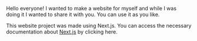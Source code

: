 Hello everyone!
I wanted to make a website for myself and while I was doing it I wanted to share it with you. You can use it as you like.

This website project was made using Next.js. You can access the necessary documentation about [Next.js](https://nextjs.org/) by clicking here.
